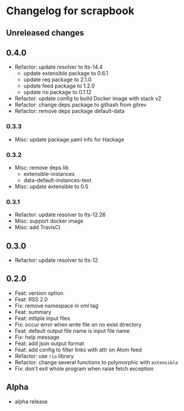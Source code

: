 # Changelog for scrapbook

## Unreleased changes

## 0.4.0

- Refactor: update resolver to lts-14.4
  - update extensible package to 0.6.1
  - update req package to 2.1.0
  - update feed package to 1.2.0
  - update rio package to 0.1.12
- Refactor: update config to build Docker image with stack v2
- Refactor: change deps package to githash from gitrev
- Refactor: remove deps package default-data

### 0.3.3

- Misc: update package.yaml info for Hackage

### 0.3.2

- Misc: remove deps lib
    - extensible-instances
    - data-default-instances-text
- Misc: update extensible to 0.5

### 0.3.1

- Refactor: update resolver to lts-12.26
- Misc: support docker image
- Misc: add TravisCI

## 0.3.0

- Refactor: update resolver to lts-12

## 0.2.0

- Feat: version option
- Feat: RSS 2.0
- Fix: remove namespace in xml tag
- Feat: summary
- Feat: mltiple input files
- Fix: occur error when write file on no exist directory
- Feat: default output file name is input file name
- Fix: help message
- Feat: add json output format
- Feat: add config to filter links with attr on Atom feed
- Refactor: use `rio` library
- Refactor: change several functions to polymorphic with `extensible`
- Fix: don't exit whole program when raise fetch exception

## Alpha

- alpha release
